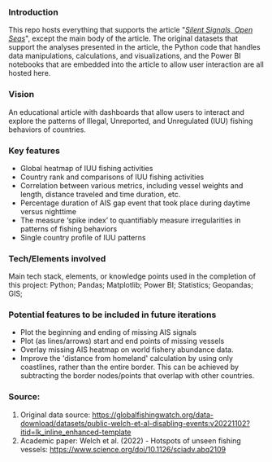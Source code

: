 ### Introduction
This repo hosts everything that supports the article "[*Silent Signals, Open Seas*](https://geran.notion.site/Silent-Signals-Open-Seas-74ad7a55236e48a1afbdd17e119f427e)", except the main body of the article. The original datasets that support the analyses presented in the article, the Python code that handles data manipulations, calculations, and visualizations, and the Power BI notebooks that are embedded into the article to allow user interaction are all hosted here.

### Vision
An educational article with dashboards that allow users to interact and explore the patterns of Illegal, Unreported, and Unregulated (IUU) fishing behaviors of countries. 

### Key features
- Global heatmap of IUU fishing activities
- Country rank and comparisons of IUU fishing activities
- Correlation between various metrics, including vessel weights and length, distance traveled and time duration, etc. 
- Percentage duration of AIS gap event that took place during daytime versus nighttime
- The measure ‘spike index’ to quantifiably measure irregularities in patterns of fishing behaviors
- Single country profile of IUU patterns

### Tech/Elements involved
Main tech stack, elements, or knowledge points used in the completion of this project: Python; Pandas; Matplotlib; Power BI; Statistics; Geopandas; GIS; 

### Potential features to be included in future iterations
- Plot the beginning and ending of missing AIS signals
- Plot (as lines/arrows) start and end points of missing vessels
- Overlay missing AIS heatmap on world fishery abundance data. 
- Improve the 'distance from homeland' calculation by using only coastlines, rather than the entire border. This can be achieved by subtracting the border nodes/points that overlap with other countries.

### Source:
1. Original data source: https://globalfishingwatch.org/data-download/datasets/public-welch-et-al-disabling-events:v20221102?itid=lk_inline_enhanced-template
2. Academic paper: Welch et al. (2022) - Hotspots of unseen fishing vessels: https://www.science.org/doi/10.1126/sciadv.abq2109
